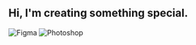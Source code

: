 ## Hi, I'm creating something special.

![Figma](https://img.shields.io/badge/-Figma-090909?style=for-the-badge&logo=figma&logoColor=47C5FB)
![Photoshop](https://img.shields.io/badge/-Photoshop-090909?style=for-the-badge&logo=photoshop&logoColor=47C5FB)
<!--
**biscuitov/biscuitov** is a ✨ _special_ ✨ repository because its `README.md` (this file) appears on your GitHub profile.

Here are some ideas to get you started:

- 🔭 I’m currently working on ...
- 🌱 I’m currently learning ...
- 👯 I’m looking to collaborate on ...
- 🤔 I’m looking for help with ...
- 💬 Ask me about ...
- 📫 How to reach me: ...
- 😄 Pronouns: ...
- ⚡ Fun fact: ...
-->
